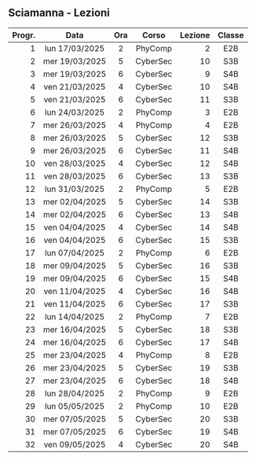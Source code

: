 ## Sciamanna - Lezioni

|Progr.| Data | Ora | Corso | Lezione | Classe |
|--:|:-:|:-:|:-:|--:|:-:|
|1|lun 17/03/2025|2|PhyComp|2|E2B|
|2|mer 19/03/2025|5|CyberSec|10|S3B|
|3|mer 19/03/2025|6|CyberSec|9|S4B|
|4|ven 21/03/2025|4|CyberSec|10|S4B|
|5|ven 21/03/2025|6|CyberSec|11|S3B|
|6|lun 24/03/2025|2|PhyComp|3|E2B|
|7|mer 26/03/2025|4|PhyComp|4|E2B|
|8|mer 26/03/2025|5|CyberSec|12|S3B|
|9|mer 26/03/2025|6|CyberSec|11|S4B|
|10|ven 28/03/2025|4|CyberSec|12|S4B|
|11|ven 28/03/2025|6|CyberSec|13|S3B|
|12|lun 31/03/2025|2|PhyComp|5|E2B|
|13|mer 02/04/2025|5|CyberSec|14|S3B|
|14|mer 02/04/2025|6|CyberSec|13|S4B|
|15|ven 04/04/2025|4|CyberSec|14|S4B|
|16|ven 04/04/2025|6|CyberSec|15|S3B|
|17|lun 07/04/2025|2|PhyComp|6|E2B|
|18|mer 09/04/2025|5|CyberSec|16|S3B|
|19|mer 09/04/2025|6|CyberSec|15|S4B|
|20|ven 11/04/2025|4|CyberSec|16|S4B|
|21|ven 11/04/2025|6|CyberSec|17|S3B|
|22|lun 14/04/2025|2|PhyComp|7|E2B|
|23|mer 16/04/2025|5|CyberSec|18|S3B|
|24|mer 16/04/2025|6|CyberSec|17|S4B|
|25|mer 23/04/2025|4|PhyComp|8|E2B|
|26|mer 23/04/2025|5|CyberSec|19|S3B|
|27|mer 23/04/2025|6|CyberSec|18|S4B|
|28|lun 28/04/2025|2|PhyComp|9|E2B|
|29|lun 05/05/2025|2|PhyComp|10|E2B|
|30|mer 07/05/2025|5|CyberSec|20|S3B|
|31|mer 07/05/2025|6|CyberSec|19|S4B|
|32|ven 09/05/2025|4|CyberSec|20|S4B|



